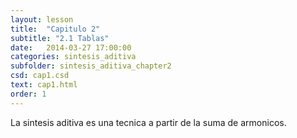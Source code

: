 ```yaml
---
layout: lesson 
title:  "Capitulo 2"
subtitle: "2.1 Tablas"
date:   2014-03-27 17:00:00
categories: sintesis_aditiva 
subfolder: sintesis_aditiva_chapter2
csd: cap1.csd
text: cap1.html
order: 1
---
```

La sintesis aditiva es una tecnica a partir de la suma de armonicos.
